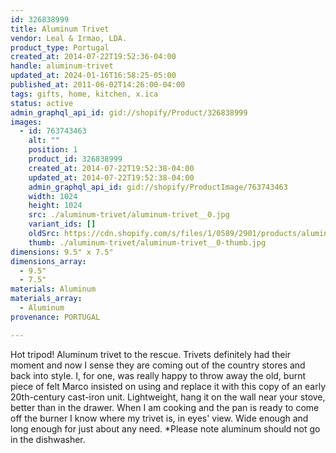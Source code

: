 ```yaml
---
id: 326838999
title: Aluminum Trivet
vendor: Leal & Irmao, LDA.
product_type: Portugal
created_at: 2014-07-22T19:52:36-04:00
handle: aluminum-trivet
updated_at: 2024-01-16T16:58:25-05:00
published_at: 2011-06-02T14:26:00-04:00
tags: gifts, home, kitchen, x.ica
status: active
admin_graphql_api_id: gid://shopify/Product/326838999
images:
  - id: 763743463
    alt: ""
    position: 1
    product_id: 326838999
    created_at: 2014-07-22T19:52:38-04:00
    updated_at: 2014-07-22T19:52:38-04:00
    admin_graphql_api_id: gid://shopify/ProductImage/763743463
    width: 1024
    height: 1024
    src: ./aluminum-trivet/aluminum-trivet__0.jpg
    variant_ids: []
    oldSrc: https://cdn.shopify.com/s/files/1/0589/2901/products/aluminium-trivet_1.jpeg?v=1406073158
    thumb: ./aluminum-trivet/aluminum-trivet__0-thumb.jpg
dimensions: 9.5" x 7.5"
dimensions_array:
  - 9.5"
  - 7.5"
materials: Aluminum
materials_array:
  - Aluminum
provenance: PORTUGAL

---
```


Hot tripod! Aluminum trivet to the rescue. Trivets definitely had their moment and now I sense they are coming out of the country stores and back into style. I, for one, was really happy to throw away the old, burnt piece of felt Marco insisted on using and replace it with this copy of an early 20th-century cast-iron unit. Lightweight, hang it on the wall near your stove, better than in the drawer. When I am cooking and the pan is ready to come off the burner I know where my trivet is, in eyes' view. Wide enough and long enough for just about any need. \*Please note aluminum should not go in the dishwasher.